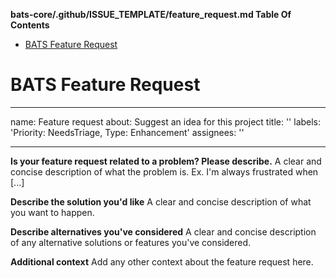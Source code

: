 <!-- START doctoc generated TOC please keep comment here to allow auto update -->
<!-- DON'T EDIT THIS SECTION, INSTEAD RE-RUN doctoc TO UPDATE -->
**bats-core/.github/ISSUE_TEMPLATE/feature_request.md Table Of Contents**

- [BATS Feature Request](#bats-feature-request)

<!-- END doctoc generated TOC please keep comment here to allow auto update -->

# BATS Feature Request

______________________________________________________________________

name: Feature request
about: Suggest an idea for this project
title: ''
labels: 'Priority: NeedsTriage, Type: Enhancement'
assignees: ''

______________________________________________________________________

**Is your feature request related to a problem? Please describe.**
A clear and concise description of what the problem is. Ex. I'm always frustrated when \[...\]

**Describe the solution you'd like**
A clear and concise description of what you want to happen.

**Describe alternatives you've considered**
A clear and concise description of any alternative solutions or features you've considered.

**Additional context**
Add any other context about the feature request here.

